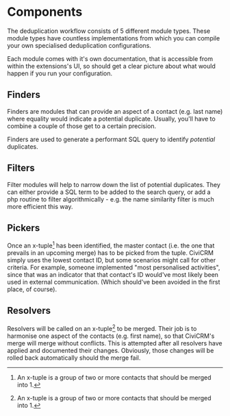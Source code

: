 # Components

The deduplication workflow consists of 5 different module types. 
These module types have countless implementations from which you
can compile your own specialised deduplication configurations.

Each module comes with it's own documentation, that is accessible
from within the extensions's UI, so should get a clear picture 
about what would happen if you run your configuration.

## Finders

Finders are modules that can provide an aspect of a contact (e.g.
last name) where equality would indicate a potential duplicate. Usually,
you'll have to combine a couple of those get to a certain
precision.

Finders are used to generate a performant SQL query to identify 
*potential* duplicates.

## Filters

Filter modules will help to narrow down the list of potential
duplicates. They can either provide a SQL term to be added to
the search query, or add a php routine to filter algorithmically -
e.g. the name similarity filter is much more efficient this way.

## Pickers

Once an x-tuple[^1] has been identified, the master 
contact (i.e. the one that prevails in an upcoming merge)
has to be picked from the tuple. CiviCRM simply uses the lowest
contact ID, but some scenarios might call for other criteria. For 
example, someone implemented "most personalised activities", since 
that was an indicator that that contact's ID would've most likely been 
used in external communication. (Which should've been avoided in
the first place, of course).

## Resolvers

Resolvers will be called on an x-tuple[^1] to be merged. Their job
is to harmonise one aspect of the contacts (e.g. first name), 
so that CiviCRM's merge will merge without conflicts. This
is attempted after all resolvers have applied and documented 
their changes. Obviously, those changes will be rolled back 
automatically should the merge fail.

[^1]: An x-tuple is a group of two or more contacts that should be 
merged into 1.